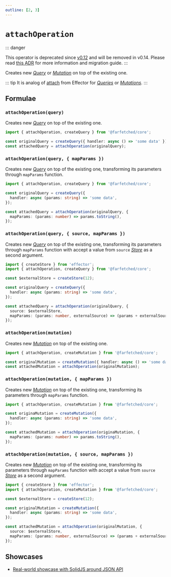 ```yaml
---
outline: [2, 3]
---
```


# `attachOperation` <Badge type="tip" text="since v0.6" />

::: danger

This operator is deprecated since [v0.12](/releases/0-12) and will be removed in v0.14. Please read [this ADR](/adr/attach_operation_deprecation) for more information and migration guide.
:::

Creates new [_Query_](/api/primitives/query) or [_Mutation_](/api/primitives/mutation) on top of the existing one.

::: tip
It is analog of [attach](https://effector.dev/en/api/effector/attach/) from Effector for [_Queries_](/api/primitives/query) or [_Mutations_](/api/primitives/mutation).
:::

## Formulae

### `attachOperation(query)`

Creates new [_Query_](/api/primitives/query) on top of the existing one.

```ts
import { attachOperation, createQuery } from '@farfetched/core';

const originalQuery = createQuery({ handler: async () => 'some data' });
const attachedQuery = attachOperation(originalQuery);
```

### `attachOperation(query, { mapParams })`

Creates new [_Query_](/api/primitives/query) on top of the existing one, transforming its parameters through `mapParams` function.

```ts
import { attachOperation, createQuery } from '@farfetched/core';

const originalQuery = createQuery({
  handler: async (params: string) => 'some data',
});

const attachedQuery = attachOperation(originalQuery, {
  mapParams: (params: number) => params.toString(),
});
```

### `attachOperation(query, { source, mapParams })`

Creates new [_Query_](/api/primitives/query) on top of the existing one, transforming its parameters through `mapParams` function with accept a value from `source` [_Store_](https://effector.dev/en/api/effector/store/) as a second argument.

```ts
import { createStore } from 'effector';
import { attachOperation, createQuery } from '@farfetched/core';

const $externalStore = createStore(12);

const originalQuery = createQuery({
  handler: async (params: string) => 'some data',
});

const attachedQuery = attachOperation(originalQuery, {
  source: $externalStore,
  mapParams: (params: number, externalSource) => (params + externalSource).toString(),
});
```

### `attachOperation(mutation)`

Creates new [_Mutation_](/api/primitives/mutation) on top of the existing one.

```ts
import { attachOperation, createMutation } from '@farfetched/core';

const originalMutation = createMutation({ handler: async () => 'some data' });
const attachedMutation = attachOperation(originalMutation);
```

### `attachOperation(mutation, { mapParams })`

Creates new [_Mutation_](/api/primitives/mutation) on top of the existing one, transforming its parameters through `mapParams` function.

```ts
import { attachOperation, createMutation } from '@farfetched/core';

const originaMutation = createMutation({
  handler: async (params: string) => 'some data',
});

const attachedMutation = attachOperation(originaMutation, {
  mapParams: (params: number) => params.toString(),
});
```

### `attachOperation(mutation, { source, mapParams })`

Creates new [_Mutation_](/api/primitives/mutation) on top of the existing one, transforming its parameters through `mapParams` function with accept a value from `source` [_Store_](https://effector.dev/en/api/effector/store/) as a second argument.

```ts
import { createStore } from 'effector';
import { attachOperation, createMutation } from '@farfetched/core';

const $externalStore = createStore(12);

const originalMutation = createMutation({
  handler: async (params: string) => 'some data',
});

const attachedMutation = attachOperation(originalMutation, {
  source: $externalStore,
  mapParams: (params: number, externalSource) => (params + externalSource).toString(),
});
```

## Showcases

- [Real-world showcase with SolidJS around JSON API](https://github.com/igorkamyshev/farfetched/tree/master/apps/showcase-solid-real-world-rick-morty/)
